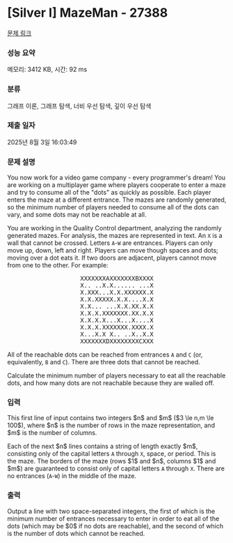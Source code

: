 # [Silver I] MazeMan - 27388 

[문제 링크](https://www.acmicpc.net/problem/27388) 

### 성능 요약

메모리: 3412 KB, 시간: 92 ms

### 분류

그래프 이론, 그래프 탐색, 너비 우선 탐색, 깊이 우선 탐색

### 제출 일자

2025년 8월 3일 16:03:49

### 문제 설명

<p>You now work for a video game company - every programmer's dream! You are working on a multiplayer game where players cooperate to enter a maze and try to consume all of the "dots" as quickly as possible. Each player enters the maze at a different entrance. The mazes are randomly generated, so the minimum number of players needed to consume all of the dots can vary, and some dots may not be reachable at all.</p>

<p>You are working in the Quality Control department, analyzing the randomly generated mazes. For analysis, the mazes are represented in text. An <code>X</code> is a wall that cannot be crossed. Letters <code>A</code>-<code>W</code> are entrances. Players can only move up, down, left and right. Players can move though spaces and dots; moving over a dot eats it. If two doors are adjacent, players cannot move from one to the other. For example:</p>

<pre style="text-align: center;">XXXXXXXAXXXXXXXBXXXX
X.. ..X.X...... ...X
X.XXX...X.X.XXXXXX.X
X.X.XXXXX.X.X....X.X
X.X... ...X.X.XX.X.X
X.X.X.XXXXXXX.XX.X.X
X.X.X.X...X...X....X
X.X.X.XXXXXXX.XXXX.X
X...X.X X.. ..X..X.X
XXXXXXXDXXXXXXXXCXXX</pre>

<p>All of the reachable dots can be reached from entrances <code>A</code> and <code>C</code> (or, equivalently, <code>B</code> and <code>C</code>). There are three dots that cannot be reached.</p>

<p>Calculate the minimum number of players necessary to eat all the reachable dots, and how many dots are not reachable because they are walled off.</p>

### 입력 

 <p>This first line of input contains two integers $n$ and $m$ ($3 \le n,m \le 100$), where $n$ is the number of rows in the maze representation, and $m$ is the number of columns.</p>

<p>Each of the next $n$ lines contains a string of length exactly $m$, consisting only of the capital letters <code>A</code> through <code>X</code>, space, or period. This is the maze. The borders of the maze (rows $1$ and $n$, columns $1$ and $m$) are guaranteed to consist only of capital letters <code>A</code> through <code>X</code>. There are no entrances (<code>A</code>-<code>W</code>) in the middle of the maze.</p>

### 출력 

 <p>Output a line with two space-separated integers, the first of which is the minimum number of entrances necessary to enter in order to eat all of the dots (which may be $0$ if no dots are reachable), and the second of which is the number of dots which cannot be reached.</p>

